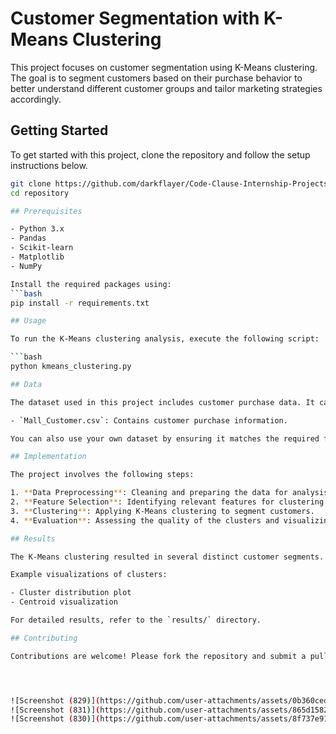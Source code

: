 # Customer Segmentation with K-Means Clustering
This project focuses on customer segmentation using K-Means clustering. The goal is to segment customers based on their purchase behavior 
to better understand different customer groups and tailor marketing strategies accordingly.
## Getting Started

To get started with this project, clone the repository and follow the setup instructions below.

```bash
git clone https://github.com/darkflayer/Code-Clause-Internship-Projects/Customer-Segmentation.git
cd repository

## Prerequisites

- Python 3.x
- Pandas
- Scikit-learn
- Matplotlib
- NumPy

Install the required packages using:
```bash
pip install -r requirements.txt

## Usage

To run the K-Means clustering analysis, execute the following script:

```bash
python kmeans_clustering.py

## Data

The dataset used in this project includes customer purchase data. It can be found in the `data/` directory.

- `Mall_Customer.csv`: Contains customer purchase information.

You can also use your own dataset by ensuring it matches the required format.

## Implementation

The project involves the following steps:

1. **Data Preprocessing**: Cleaning and preparing the data for analysis.
2. **Feature Selection**: Identifying relevant features for clustering.
3. **Clustering**: Applying K-Means clustering to segment customers.
4. **Evaluation**: Assessing the quality of the clusters and visualizing the results.

## Results

The K-Means clustering resulted in several distinct customer segments. 

Example visualizations of clusters:

- Cluster distribution plot
- Centroid visualization

For detailed results, refer to the `results/` directory.

## Contributing

Contributions are welcome! Please fork the repository and submit a pull request with your changes. For detailed contribution guidelines, refer to `CONTRIBUTING.md`.




![Screenshot (829)](https://github.com/user-attachments/assets/0b360ced-34c1-42a4-81ce-ed0d1a0101cb)
![Screenshot (831)](https://github.com/user-attachments/assets/865d1582-44d5-468d-842e-4c1b03299a35)
![Screenshot (830)](https://github.com/user-attachments/assets/8f737e91-1cc0-40e3-a597-edf5b58d628d)
